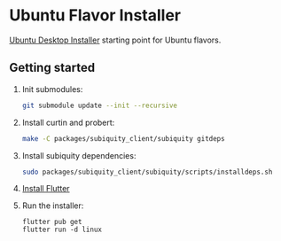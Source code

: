 # Ubuntu Flavor Installer

[Ubuntu Desktop Installer](https://github.com/canonical/ubuntu-desktop-installer)
starting point for Ubuntu flavors.

## Getting started

1. Init submodules:
    ```sh
    git submodule update --init --recursive
    ```

2. Install curtin and probert:
    ```sh
    make -C packages/subiquity_client/subiquity gitdeps
    ```

3. Install subiquity dependencies:
    ```sh
    sudo packages/subiquity_client/subiquity/scripts/installdeps.sh
    ```

3. [Install Flutter](https://docs.flutter.dev/get-started/install/linux)

4. Run the installer:
    ```
    flutter pub get
    flutter run -d linux
    ```
